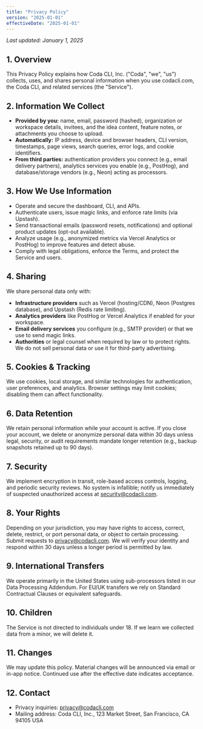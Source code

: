 ```yaml
---
title: "Privacy Policy"
version: "2025-01-01"
effectiveDate: "2025-01-01"
---
```


_Last updated: January 1, 2025_

## 1. Overview
This Privacy Policy explains how Coda CLI, Inc. ("Coda", "we", "us") collects, uses, and shares personal information when you use codacli.com, the Coda CLI, and related services (the "Service").

## 2. Information We Collect
- **Provided by you:** name, email, password (hashed), organization or workspace details, invitees, and the idea content, feature notes, or attachments you choose to upload.
- **Automatically:** IP address, device and browser headers, CLI version, timestamps, page views, search queries, error logs, and cookie identifiers.
- **From third parties:** authentication providers you connect (e.g., email delivery partners), analytics services you enable (e.g., PostHog), and database/storage vendors (e.g., Neon) acting as processors.

## 3. How We Use Information
- Operate and secure the dashboard, CLI, and APIs.
- Authenticate users, issue magic links, and enforce rate limits (via Upstash).
- Send transactional emails (password resets, notifications) and optional product updates (opt-out available).
- Analyze usage (e.g., anonymized metrics via Vercel Analytics or PostHog) to improve features and detect abuse.
- Comply with legal obligations, enforce the Terms, and protect the Service and users.

## 4. Sharing
We share personal data only with:
- **Infrastructure providers** such as Vercel (hosting/CDN), Neon (Postgres database), and Upstash (Redis rate limiting).
- **Analytics providers** like PostHog or Vercel Analytics if enabled for your workspace.
- **Email delivery services** you configure (e.g., SMTP provider) or that we use to send magic links.
- **Authorities** or legal counsel when required by law or to protect rights.
We do not sell personal data or use it for third-party advertising.

## 5. Cookies & Tracking
We use cookies, local storage, and similar technologies for authentication, user preferences, and analytics. Browser settings may limit cookies; disabling them can affect functionality.

## 6. Data Retention
We retain personal information while your account is active. If you close your account, we delete or anonymize personal data within 30 days unless legal, security, or audit requirements mandate longer retention (e.g., backup snapshots retained up to 90 days).

## 7. Security
We implement encryption in transit, role-based access controls, logging, and periodic security reviews. No system is infallible; notify us immediately of suspected unauthorized access at security@codacli.com.

## 8. Your Rights
Depending on your jurisdiction, you may have rights to access, correct, delete, restrict, or port personal data, or object to certain processing. Submit requests to privacy@codacli.com. We will verify your identity and respond within 30 days unless a longer period is permitted by law.

## 9. International Transfers
We operate primarily in the United States using sub-processors listed in our Data Processing Addendum. For EU/UK transfers we rely on Standard Contractual Clauses or equivalent safeguards.

## 10. Children
The Service is not directed to individuals under 18. If we learn we collected data from a minor, we will delete it.

## 11. Changes
We may update this policy. Material changes will be announced via email or in-app notice. Continued use after the effective date indicates acceptance.

## 12. Contact
- Privacy inquiries: privacy@codacli.com
- Mailing address: Coda CLI, Inc., 123 Market Street, San Francisco, CA 94105 USA
